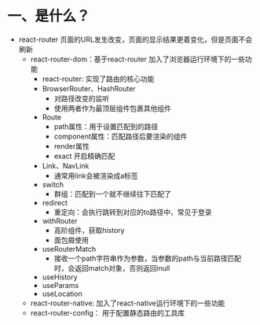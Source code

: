 # 一、是什么？
* react-router 页面的URL发生改变，页面的显示结果更着变化，但是页面不会刷新
  - react-router-dom：基于react-router 加入了浏览器运行环境下的一些功能
    - react-router: 实现了路由的核心功能
    - BrowserRouter、HashRouter
      - 对路径改变的监听
      - 使用两者作为最顶层组件包裹其他组件
    - Route
      - path属性：用于设置匹配到的路径
      - component属性：匹配路径后要渲染的组件
      - render属性
      - exact 开启精确匹配
    - Link、NavLink
      - 通常用link会被渲染成a标签
    - switch
      - 群组：匹配到一个就不继续往下匹配了
    - redirect
      - 重定向：会执行跳转到对应的to路径中，常见于登录
    - withRouter
      - 高阶组件，获取history
      - 面包屑使用
    - useRouterMatch
      - 接收一个path字符串作为参数，当参数的path与当前路径匹配时，会返回match对象，否则返回inull
    - useHistory
    - useParams
    - useLocation
  - react-router-native: 加入了react-native运行环境下的一些功能
  - react-router-config： 用于配置静态路由的工具库